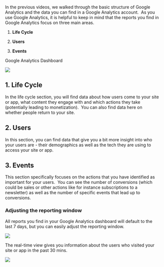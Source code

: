 In the previous videos, we walked through the basic structure of Google Analytics and the data you can find in a Google Analytics account.  As you use Google Analytics, it is helpful to keep in mind that the reports you find in Google Analytics focus on three main areas. 

1. **Life Cycle**
    
2. **Users**
    
3. **Events**
    

Google Analytics Dashboard

![](https://d3c33hcgiwev3.cloudfront.net/imageAssetProxy.v1/TKhfXQQQQA-oX10EEJAPhw_6444ae709ea14f6395291323bbb975f1_image2.png?expiry=1715644800000&hmac=Lje3-fkAaZ2gf2w2Hnu7YtNkjXVUaxopeCVf5eUnfHQ)

## 1. Life Cycle

In the life cycle section, you will find data about how users come to your site or app, what content they engage with and which actions they take (potentially leading to monetization).  You can also find data here on whether people return to your site.  

## 2. Users

In this section, you can find data that give you a bit more insight into who your users are - their demographics as well as the tech they are using to access your site or app.

## 3. Events

This section specifically focuses on the actions that you have identified as important for your users.  You can see the number of conversions (which could be sales or other actions like for instance subscriptions to a newsletter) as well as the number of specific events that lead up to conversions.  

### Adjusting the reporting window

All reports you find in your Google Analytics dashboard will default to the last 7 days, but you can easily adjust the reporting window. 

![](https://d3c33hcgiwev3.cloudfront.net/imageAssetProxy.v1/uOB5QCHZQSWgeUAh2VElxA_48f8ebf2fa054fd4ad8cdaf69ba899f1_image4.png?expiry=1715644800000&hmac=BZvWSmRFoyzyHOvvZBVC9ECdkho6nX73A2-6wdGhghY)

The real-time view gives you information about the users who visited your site or app in the past 30 mins. 

![](https://d3c33hcgiwev3.cloudfront.net/imageAssetProxy.v1/bp6lFKJYQ_uepRSiWPP78w_6237dc611be047daa964486fbab05cf1_image3.png?expiry=1715644800000&hmac=Xf42uhLUGwpogLbp8aMERtXvDp9fCRZndXAQM9cBjGc)